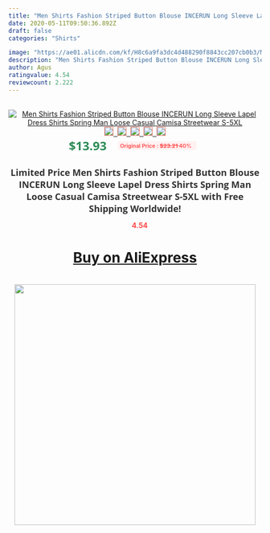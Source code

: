 ```yaml
---
title: "Men Shirts Fashion Striped Button Blouse INCERUN Long Sleeve Lapel Dress Shirts Spring Man Loose Casual Camisa Streetwear S-5XL"
date: 2020-05-11T09:50:36.892Z
draft: false
categories: "Shirts"

image: "https://ae01.alicdn.com/kf/H8c6a9fa3dc4d488290f8843cc207cb0b3/Men-Shirts-Fashion-Striped-Button-Blouse-INCERUN-Long-Sleeve-Lapel-Dress-Shirts-Spring-Man-Loose-Casual.jpg"
description: "Men Shirts Fashion Striped Button Blouse INCERUN Long Sleeve Lapel Dress Shirts Spring Man Loose Casual Camisa Streetwear S-5XL"
author: Agus
ratingvalue: 4.54
reviewcount: 2.222
---
```

<br>
<div style="text-align: center;">
<a href="https://s.click.aliexpress.com/e/_A2PPFJ" target="_blank" rel="nofollow noopener noreferrer"><img alt="Men Shirts Fashion Striped Button Blouse INCERUN Long Sleeve Lapel Dress Shirts Spring Man Loose Casual Camisa Streetwear S-5XL" class="magnifier-image" src="https://ae01.alicdn.com/kf/H8c6a9fa3dc4d488290f8843cc207cb0b3/Men-Shirts-Fashion-Striped-Button-Blouse-INCERUN-Long-Sleeve-Lapel-Dress-Shirts-Spring-Man-Loose-Casual.jpg_640x640.jpg">
<br>
<img style="border:1px solid salmon" src="https://ae01.alicdn.com/kf/H8c6a9fa3dc4d488290f8843cc207cb0b3/Men-Shirts-Fashion-Striped-Button-Blouse-INCERUN-Long-Sleeve-Lapel-Dress-Shirts-Spring-Man-Loose-Casual.jpg_120x120.jpg">&nbsp;&nbsp;<img style="border:1px solid salmon" src="https://ae01.alicdn.com/kf/H6d10f38c34f14d3a994b1bc50895c4f7y/Men-Shirts-Fashion-Striped-Button-Blouse-INCERUN-Long-Sleeve-Lapel-Dress-Shirts-Spring-Man-Loose-Casual.jpg_120x120.jpg">&nbsp;&nbsp;<img style="border:1px solid salmon" src="https://ae01.alicdn.com/kf/H5c0c879793744feca995ec3c3dbe2462z/Men-Shirts-Fashion-Striped-Button-Blouse-INCERUN-Long-Sleeve-Lapel-Dress-Shirts-Spring-Man-Loose-Casual.jpg_120x120.jpg">&nbsp;&nbsp;<img style="border:1px solid salmon" src="https://ae01.alicdn.com/kf/H85c3ae736f974899ba15d8c2bc97890b1/Men-Shirts-Fashion-Striped-Button-Blouse-INCERUN-Long-Sleeve-Lapel-Dress-Shirts-Spring-Man-Loose-Casual.jpg_120x120.jpg">&nbsp;&nbsp;<img style="border:1px solid salmon" src="https://ae01.alicdn.com/kf/H60ce350a49d646fbabb1451178678c05n/Men-Shirts-Fashion-Striped-Button-Blouse-INCERUN-Long-Sleeve-Lapel-Dress-Shirts-Spring-Man-Loose-Casual.jpg_120x120.jpg"></a></div><br0>
<div style="text-align: center;"><span style="background-color: white; border: 0px; box-sizing: border-box; color: seagreen; display: inline-block; font-family: &quot;open sans&quot; , &quot;arial&quot; , &quot;helvetica&quot; , sans-serif , &quot;heiti&quot;; font-size: 24px; font-stretch: inherit; font-weight: 700; line-height: inherit; margin: 0px 10px 0px 0px; padding: 0px; vertical-align: middle;">$13.93 </span>
<span style="background: rgb(255 , 241 , 241); border-radius: 3px; border: 0px; box-sizing: border-box; color: #ff4747; display: inline-block; font-family: inherit; font-size: 12px; font-stretch: inherit; font-style: inherit; font-variant: inherit; font-weight: 600; line-height: inherit; margin: 0px; padding: 2px 5px; transform: scale(0.9); vertical-align: middle;">Original Price : <b style="text-decoration: line-through;">$23.21 </b> 40%&nbsp;&nbsp;</span></div>
<h1 style="color: #333333; display: inline-block; font-family: &quot;open sans&quot; , &quot;arial&quot; , &quot;helvetica&quot; , sans-serif , &quot;heiti&quot;; font-size: 18px; font-stretch: inherit; font-weight: 700; text-align: center;">Limited Price Men Shirts Fashion Striped Button Blouse INCERUN Long Sleeve Lapel Dress Shirts Spring Man Loose Casual Camisa Streetwear S-5XL with Free Shipping Worldwide!</h1>
<div style="color: #ff4747; text-align: center;">
<img src="https://4.bp.blogspot.com/-M0ZcTcb-5uY/XleCXlxnR4I/AAAAAAAAAEc/OrjgMkXV1oMQFaCRZj5HQwOCBcu3w1FegCPcBGAYYCw/s1600/star.png" style="height: 15px;">&nbsp;<b>4.54</b></div>
<div class="button_cont" align="center"><a class="buynow_a" href="https://s.click.aliexpress.com/e/_A2PPFJ" target="_blank" rel="nofollow noopener noreferrer"><H1>Buy on AliExpress</H1></a></div><br>
<div class="separator" style="clear: both; text-align: center;">
<img src="https://lh3.googleusercontent.com/-pTy5HemUv9M/XlePHvY0dAI/AAAAAAAAAE4/0nX5iRUoIWY8eMW9Dpxeirr157OZliDIgCLcBGAsYHQ/s1600/badge.gif" width="480">
</div>
